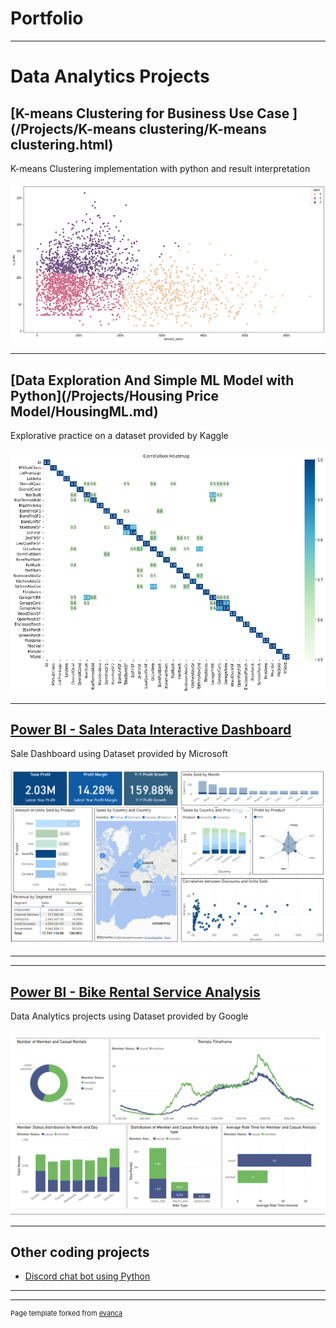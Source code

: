 # Portfolio

---

# Data Analytics Projects

## [K-means Clustering for Business Use Case ](/Projects/K-means clustering/K-means clustering.html)

K-means Clustering implementation with python and result interpretation
<br><br>
<img src="Projects//K-means clustering/output_19_1.png?raw=true"/>

---

## [Data Exploration And Simple ML Model with Python](/Projects/Housing Price Model/HousingML.md)

Explorative practice on a dataset provided by Kaggle
<br><br>
<img src="Projects//Housing Price Model/output_27_0.png?raw=true"/>

---

## [Power BI - Sales Data Interactive Dashboard](https://app.powerbi.com/view?r=eyJrIjoiODQxNTc0ZmUtYTUyOS00OGZhLTkzNzItODk2MTFkZWRhYmY2IiwidCI6ImM2ZTI5MzdjLTRhYjktNDY3Zi04MGZhLThkYWY1Nzc2MmY4NiJ9)

Sale Dashboard using Dataset provided by Microsoft
<br><br>
<img src="Projects/SalesSample.png?raw=true"/>

---
---

## [Power BI - Bike Rental Service Analysis](Projects/PowerBiCycling.png?raw=true)

Data Analytics projects using Dataset provided by Google
<br><br>
<img src="Projects/PowerBiCycling.png?raw=true"/>

---


## Other coding projects

- [Discord chat bot using Python](https://discord.com/developers/applications/680058299571634219/information)
---




---
<p style="font-size:11px">Page template forked from <a href="https://github.com/evanca/quick-portfolio">evanca</a></p>
<!-- Remove above link if you don't want to attibute -->
